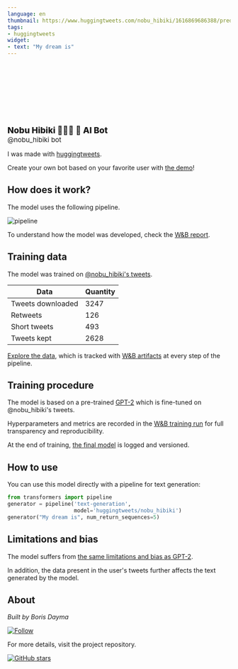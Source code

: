 ```yaml
---
language: en
thumbnail: https://www.huggingtweets.com/nobu_hibiki/1616869686388/predictions.png
tags:
- huggingtweets
widget:
- text: "My dream is"
---
```


<div>
<div style="width: 132px; height:132px; border-radius: 50%; background-size: cover; background-image: url('https://pbs.twimg.com/profile_images/1375076697909854208/vK7nbssh_400x400.jpg')">
</div>
<div style="margin-top: 8px; font-size: 19px; font-weight: 800">Nobu Hibiki 🧵🍫🎶 🤖 AI Bot </div>
<div style="font-size: 15px">@nobu_hibiki bot</div>
</div>

I was made with [huggingtweets](https://github.com/borisdayma/huggingtweets).

Create your own bot based on your favorite user with [the demo](https://colab.research.google.com/github/borisdayma/huggingtweets/blob/master/huggingtweets-demo.ipynb)!

## How does it work?

The model uses the following pipeline.

![pipeline](https://github.com/borisdayma/huggingtweets/blob/master/img/pipeline.png?raw=true)

To understand how the model was developed, check the [W&B report](https://wandb.ai/wandb/huggingtweets/reports/HuggingTweets-Train-a-Model-to-Generate-Tweets--VmlldzoxMTY5MjI).

## Training data

The model was trained on [@nobu_hibiki's tweets](https://twitter.com/nobu_hibiki).

| Data | Quantity |
| --- | --- |
| Tweets downloaded | 3247 |
| Retweets | 126 |
| Short tweets | 493 |
| Tweets kept | 2628 |

[Explore the data](https://wandb.ai/wandb/huggingtweets/runs/1o4af15n/artifacts), which is tracked with [W&B artifacts](https://docs.wandb.com/artifacts) at every step of the pipeline.

## Training procedure

The model is based on a pre-trained [GPT-2](https://huggingface.co/gpt2) which is fine-tuned on @nobu_hibiki's tweets.

Hyperparameters and metrics are recorded in the [W&B training run](https://wandb.ai/wandb/huggingtweets/runs/nm0uz8lj) for full transparency and reproducibility.

At the end of training, [the final model](https://wandb.ai/wandb/huggingtweets/runs/nm0uz8lj/artifacts) is logged and versioned.

## How to use

You can use this model directly with a pipeline for text generation:

```python
from transformers import pipeline
generator = pipeline('text-generation',
                     model='huggingtweets/nobu_hibiki')
generator("My dream is", num_return_sequences=5)
```

## Limitations and bias

The model suffers from [the same limitations and bias as GPT-2](https://huggingface.co/gpt2#limitations-and-bias).

In addition, the data present in the user's tweets further affects the text generated by the model.

## About

*Built by Boris Dayma*

[![Follow](https://img.shields.io/twitter/follow/borisdayma?style=social)](https://twitter.com/intent/follow?screen_name=borisdayma)

For more details, visit the project repository.

[![GitHub stars](https://img.shields.io/github/stars/borisdayma/huggingtweets?style=social)](https://github.com/borisdayma/huggingtweets)
